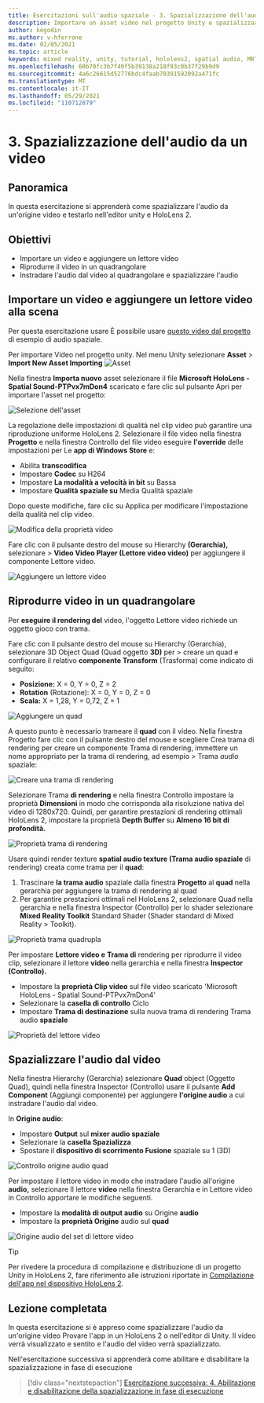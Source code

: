 ```yaml
---
title: Esercitazioni sull'audio spaziale - 3. Spazializzazione dell'audio da un video
description: Importare un asset video nel progetto Unity e spazializzare l'audio dal video.
author: kegodin
ms.author: v-hferrone
ms.date: 02/05/2021
ms.topic: article
keywords: mixed reality, unity, tutorial, hololens2, spatial audio, MRTK, mixed reality toolkit, UWP, Windows 10, HRTF, head-related transfer function, reverb, Microsoft Spatializer, video importing, Video Player
ms.openlocfilehash: 60b70fc3b7f49f5b39138a218f93c0b37f29b9d9
ms.sourcegitcommit: 4a6c26615d52776bdc4faab70391592092a471fc
ms.translationtype: MT
ms.contentlocale: it-IT
ms.lasthandoff: 05/29/2021
ms.locfileid: "110712879"
---
```

# <a name="3-spatializing-audio-from-a-video"></a>3. Spazializzazione dell'audio da un video

## <a name="overview"></a>Panoramica

In questa esercitazione si apprenderà come spazializzare l'audio da un'origine video e testarlo nell'editor unity e HoloLens 2.

## <a name="objectives"></a>Obiettivi

* Importare un video e aggiungere un lettore video
* Riprodurre il video in un quadrangolare
* Instradare l'audio dal video al quadrangolare e spazializzare l'audio

## <a name="import-a-video-and-add-a-video-player-to-the-scene"></a>Importare un video e aggiungere un lettore video alla scena

Per questa esercitazione usare È possibile usare [questo video dal progetto](https://github.com/microsoft/spatialaudio-unity/blob/develop/Samples/MicrosoftSpatializerSample/Assets/Microsoft%20HoloLens%20-%20Spatial%20Sound-PTPvx7mDon4.mp4?raw=true) di esempio di audio spaziale.

Per importare Video nel progetto unity. Nel menu Unity selezionare **Asset**  >  **Import New Asset Importing** 
 ![ Asset](images/spatial-audio/spatial-audio-03-section1-step1-1.PNG)

Nella finestra **Importa nuovo** asset selezionare il file **Microsoft HoloLens - Spatial Sound-PTPvx7mDon4** scaricato e fare clic sul pulsante Apri per importare l'asset nel progetto: 

![Selezione dell'asset](images/spatial-audio/spatial-audio-03-section1-step1-2.PNG)

La regolazione delle impostazioni di qualità nel clip video può garantire una riproduzione uniforme HoloLens 2. Selezionare il file video nella finestra **Progetto** e nella finestra Controllo del file video eseguire **l'override** delle impostazioni per Le **app di Windows Store** e:

* Abilita **transcodifica**
* Impostare **Codec** su H264
* Impostare **La modalità a velocità in bit** su Bassa
* Impostare **Qualità spaziale su** Media Qualità spaziale

Dopo queste modifiche, fare clic su Applica per modificare l'impostazione della qualità nel clip video.

![Modifica della proprietà video](images/spatial-audio/spatial-audio-03-section1-step1-3.PNG)

Fare clic con il pulsante destro del mouse su Hierarchy **(Gerarchia),** selezionare  >  **Video Video Player (Lettore video video)** per aggiungere il componente Lettore video.

![Aggiungere un lettore video](images/spatial-audio/spatial-audio-03-section1-step1-4.PNG)

## <a name="play-video-onto-a-quadrangle"></a>Riprodurre video in un quadrangolare

Per **eseguire il rendering del** video, l'oggetto Lettore video richiede un oggetto gioco con trama.

Fare clic con il pulsante destro del mouse su Hierarchy (Gerarchia), selezionare 3D Object Quad (Quad oggetto **3D)** per  >   creare un quad e configurare il relativo **componente Transform** (Trasforma) come indicato di seguito:

* **Posizione:** X = 0, Y = 0, Z = 2
* **Rotation** (Rotazione): X = 0, Y = 0, Z = 0
* **Scala:** X = 1,28, Y = 0,72, Z = 1

![Aggiungere un quad](images/spatial-audio/spatial-audio-03-section2-step1-1.PNG)

A questo punto è necessario trameare  il **quad** con il video. Nella finestra Progetto fare clic con il pulsante destro del mouse e scegliere Crea trama di rendering per creare un componente Trama di rendering, immettere un nome appropriato per la trama di rendering, ad esempio  >   Trama _audio_ spaziale:

![Creare una trama di rendering](images/spatial-audio/spatial-audio-03-section2-step1-2.PNG)

Selezionare Trama **di rendering** e nella finestra Controllo impostare la proprietà **Dimensioni** in modo che corrisponda alla risoluzione nativa del video di 1280x720. Quindi, per garantire prestazioni di rendering ottimali HoloLens 2, impostare la proprietà **Depth Buffer** su **Almeno 16 bit di profondità.**

![Proprietà trama di rendering](images/spatial-audio/spatial-audio-03-section2-step1-3.PNG)

Usare quindi render texture **spatial audio texture (Trama audio spaziale** di rendering) creata come trama per il **quad**:

1. Trascinare **la trama audio** spaziale dalla finestra **Progetto** al **quad** nella gerarchia per aggiungere la trama di rendering al quad
2. Per garantire prestazioni ottimali nel HoloLens 2, selezionare Quad nella gerarchia e nella finestra Inspector (Controllo) per lo shader selezionare **Mixed Reality Toolkit** Standard Shader (Shader standard di Mixed Reality  >   Toolkit).

![Proprietà trama quadrupla](images/spatial-audio/spatial-audio-03-section2-step1-4.PNG)

Per impostare **Lettore video e** **Trama di** rendering per  riprodurre il video clip, selezionare il lettore **video** nella gerarchia e nella finestra **Inspector (Controllo).**

* Impostare la **proprietà Clip video** sul file video scaricato 'Microsoft HoloLens - Spatial Sound-PTPvx7mDon4'
* Selezionare la **casella di controllo** Ciclo
* Impostare **Trama di destinazione** sulla nuova trama di rendering Trama audio **spaziale**

![Proprietà del lettore video](images/spatial-audio/spatial-audio-03-section2-step1-5.PNG)

## <a name="spatialize-the-audio-from-the-video"></a>Spazializzare l'audio dal video

Nella finestra Hierarchy (Gerarchia) selezionare **Quad** object (Oggetto Quad), quindi nella finestra Inspector (Controllo) usare il pulsante **Add Component** (Aggiungi componente) per aggiungere **l'origine audio** a cui instradare l'audio dal video.

In **Origine audio**:

* Impostare **Output** sul **mixer audio spaziale**
* Selezionare la **casella Spazializza**
* Spostare il **dispositivo di scorrimento Fusione** spaziale su 1 (3D)

![Controllo origine audio quad](images/spatial-audio/spatial-audio-03-section3-step1-1.PNG)

Per impostare il lettore video in modo che instradare l'audio all'origine **audio,** selezionare Il lettore **video** nella finestra Gerarchia e in Lettore video in Controllo apportare le modifiche seguenti.

* Impostare la **modalità di output audio** su Origine **audio**
* Impostare la **proprietà Origine** audio sul **quad**

![Origine audio del set di lettore video](images/spatial-audio/spatial-audio-03-section3-step1-2.PNG)

> [!TIP]
> Per rivedere la procedura di compilazione e distribuzione di un progetto Unity in HoloLens 2, fare riferimento alle istruzioni riportate in [Compilazione dell'app nel dispositivo HoloLens 2](mr-learning-base-02.md#building-your-application-to-your-hololens-2).

## <a name="congratulations"></a>Lezione completata

In questa esercitazione si è appreso come spazializzare l'audio da un'origine video Provare l'app in un HoloLens 2 o nell'editor di Unity. Il video verrà visualizzato e sentito e l'audio del video verrà spazializzato.

Nell'esercitazione successiva si apprenderà come abilitare e disabilitare la spazializzazione in fase di esecuzione

> [!div class="nextstepaction"]
> [Esercitazione successiva: 4. Abilitazione e disabilitazione della spazializzazione in fase di esecuzione](unity-spatial-audio-ch4.md)
